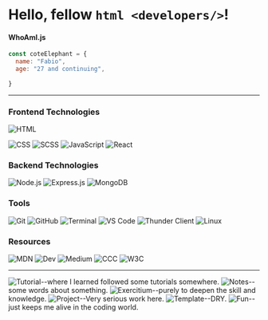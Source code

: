 # Hello, fellow ````html <developers/>````!

#### WhoAmI.js
````javascript
const coteElephant = {
  name: "Fabio",
  age: "27 and continuing",
  
}
````
---
### Frontend Technologies
![HTML](https://img.shields.io/badge/-HTML-orange?logo=html5&logoColor=white&style=for-the-badge&logoWidth=20&logoHeight=20)


![CSS](https://img.shields.io/badge/-CSS-blue?logo=css3&logoColor=white&style=for-the-badge&logoWidth=20&logoHeight=20)
![SCSS](https://img.shields.io/badge/-SCSS-cc6699?logo=sass&logoColor=black&color=black&style=for-the-badge&logoWidth=20&logoHeight=20)
![JavaScript](https://img.shields.io/badge/-JavaScript-yellow?logo=javascript&logoColor=black&color=black&style=for-the-badge&logoWidth=20&logoHeight=20)
![React](https://img.shields.io/badge/-React-61DAFB?logo=react&logoColor=black&color=black&style=for-the-badge&logoWidth=20&logoHeight=20)

### Backend Technologies
![Node.js](https://img.shields.io/badge/-Node.js-339933?logo=node.js&logoColor=black&style=for-the-badge&logoWidth=20&logoHeight=20)
![Express.js](https://img.shields.io/badge/-Express.js-000000?logo=express&logoColor=white&style=for-the-badge&logoWidth=20&logoHeight=20)
![MongoDB](https://img.shields.io/badge/-MongoDB-green?logo=mongodb&logoColor=black&style=for-the-badge&logoWidth=20&logoHeight=20)

### Tools
![Git](https://img.shields.io/badge/-Git-gray?logo=git&logoColor=black&style=for-the-badge&logoWidth=20&logoHeight=20)
![GitHub](https://img.shields.io/badge/-GitHub-181717?logo=github&logoColor=white&color=white&style=for-the-badge&logoWidth=20&logoHeight=20)
![Terminal](https://img.shields.io/badge/-Terminal-black?logo=windows-terminal&logoColor=white&style=for-the-badge&logoWidth=20&logoHeight=20)
![VS Code](https://img.shields.io/badge/-VS%20Code-007ACC?logo=visual-studio-code&logoColor=black&style=for-the-badge&logoWidth=20&logoHeight=20)
![Thunder Client](https://img.shields.io/badge/-Thunder%20Client-FFCC00?logo=bolt&logoColor=black&style=for-the-badge&logoWidth=20&logoHeight=20)
![Linux](https://img.shields.io/badge/-Linux-FCC624?logo=linux&logoColor=black&style=for-the-badge&logoWidth=20&logoHeight=20)

### Resources
![MDN](https://img.shields.io/badge/-MDN-%23F7DF1E?logo=mozilla&style=for-the-badge&logoColor=black&logoWidth=20&logoHeight=20)
![Dev](https://img.shields.io/badge/-Dev-%23000000?logo=dev.to&style=for-the-badge&logoColor=white&logoWidth=20&logoHeight=20)
![Medium](https://img.shields.io/badge/-Medium-00AB6C?logo=medium&style=for-the-badge&logoColor=white&logoWidth=20&logoHeight=20)
![CCC](https://img.shields.io/badge/-CCC-red?logo=dev.to&style=for-the-badge&logoColor=white&logoWidth=20&logoHeight=20)
![W3C](https://img.shields.io/badge/-W3C-blue?style=for-the-badge&logo=w3c&logoColor=white&logoWidth=20&logoHeight=20)

---

![Tutorial](https://img.shields.io/badge/-Tutorial-white?logo=book&logoColor=black)--where I learned followed some tutorials somewhere.
![Notes](https://img.shields.io/badge/-Notes-yellow?logo=note&logoColor=black)--some words about something.
![Exercitium](https://img.shields.io/badge/-Exercitium-green?logo=exercise&logoColor=black)--purely to deepen the skill and knowledge.
![Project](https://img.shields.io/badge/-Project-purple?logo=hammer&logoColor=black)--Very serious work here.
![Template](https://img.shields.io/badge/-Template-gray?logo=template&logoColor=black)--DRY.
![Fun](https://img.shields.io/badge/-Fun-orange?logo=smile&logoColor=black)--just keeps me alive in the coding world.
